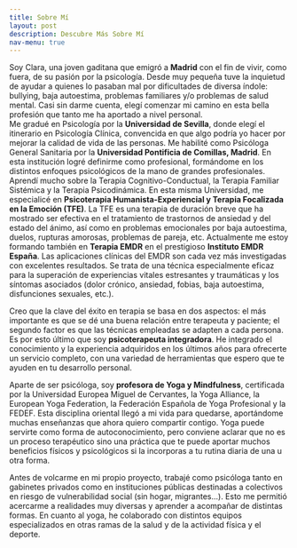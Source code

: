 ```yaml
---
title: Sobre Mí
layout: post
description: Descubre Más Sobre Mí
nav-menu: true
---
```


<section id="three">
	<div class="inner">
		<p><span class="image left"><img src="{% link assets/images/foto.png %}" alt="" /></span>Soy Clara, una joven gaditana que emigró a <b>Madrid</b> con el fin de vivir, como fuera, de su pasión por la psicología. Desde muy pequeña tuve la inquietud de ayudar a quienes lo pasaban mal por dificultades de diversa índole: bullying, baja autoestima, problemas familiares y/o problemas de salud mental. Casi sin darme cuenta, elegí comenzar mi camino en esta bella profesión que tanto me ha aportado a nivel personal.
        <br />
		Me gradué en Psicología por la <b>Universidad de Sevilla</b>, donde elegí el itinerario en Psicología Clínica, convencida en que algo podría yo hacer por mejorar la calidad de vida de las personas. Me habilité como Psicóloga General Sanitaria por la <b>Universidad Pontificia de Comillas, Madrid</b>. En esta institución logré definirme como profesional, formándome en los distintos enfoques psicológicos de la mano de grandes profesionales. Aprendí mucho sobre la Terapia Cognitivo-Conductual, la Terapia Familiar Sistémica y la Terapia Psicodinámica. En esta misma Universidad, me especialicé en <b>Psicoterapia Humanista-Experiencial y Terapia Focalizada en la Emoción (TFE)</b>. La TFE es una terapia de duración breve que ha mostrado ser efectiva en el tratamiento de trastornos de ansiedad y del estado del ánimo, así como en problemas emocionales por baja autoestima, duelos, rupturas amorosas, problemas de pareja, etc. Actualmente me estoy formando también en <b>Terapia EMDR</b> en el prestigioso <b>Instituto EMDR España</b>. Las aplicaciones clínicas del EMDR son cada vez más investigadas con excelentes resultados. Se trata de una técnica especialmente eficaz para la superación de experiencias vitales estresantes y traumáticas y los síntomas asociados (dolor crónico, ansiedad, fobias, baja autoestima, disfunciones sexuales, etc.).</p>
		<p>Creo que la clave del éxito en terapia se basa en dos aspectos: el más importante es que se dé una buena relación entre terapeuta y paciente; el segundo factor es que las técnicas empleadas se adapten a cada persona. Es por esto último que soy <b>psicoterapeuta integradora</b>. He integrado el conocimiento y la experiencia adquiridos en los últimos años para ofrecerte un servicio completo, con una variedad de herramientas que espero que te ayuden en tu desarrollo personal.</p>
		<p><span class="image right"><img src="{% link assets/images/yoga.png %}" alt="" /></span>Aparte de ser psicóloga, soy <b>profesora de Yoga y Mindfulness</b>, certificada por la Universidad Europea Miguel de Cervantes, la Yoga Alliance, la European Yoga Federation, la Federación Española de Yoga Profesional y la FEDEF. Esta disciplina oriental llegó a mi vida para quedarse, aportándome muchas enseñanzas que ahora quiero compartir contigo. Yoga puede servirte como forma de autoconocimiento, pero conviene aclarar que no es un proceso terapéutico sino una práctica que te puede aportar muchos beneficios físicos y psicológicos si la incorporas a tu rutina diaria de una u otra forma.</p>
        <p>Antes de volcarme en mi propio proyecto, trabajé como psicóloga tanto en gabinetes privados como en instituciones públicas destinadas a colectivos en riesgo de vulnerabilidad social (sin hogar, migrantes...). Esto me permitió acercarme a realidades muy diversas y aprender a acompañar de distintas formas. En cuanto al yoga, he colaborado con distintos equipos especializados en otras ramas de la salud y de la actividad física y el deporte.</p>
	</div>
    <div class="box alt">
        <div class="row 50% uniform">
            <div class="4u"><span class="image fit"></span></div>
            <div class="4u"><span class="image fit"><img src="{% link assets/images/firma.png %}" alt="" /></span></div>
            <div class="4u$"><span class="image fit"></span></div>
        </div>
    </div>
</section>